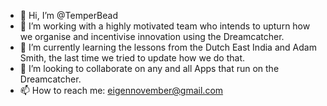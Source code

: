 - 👋 Hi, I’m @TemperBead
- 👀 I’m working with a highly motivated team who intends to upturn how we organise and incentivise innovation using the Dreamcatcher.
- 🌱 I’m currently learning the lessons from the Dutch East India and Adam Smith, the last time we tried to update how we do that.
- 💞️ I’m looking to collaborate on any and all Apps that run on the Dreamcatcher.
- 📫 How to reach me: eigennovember@gmail.com

<!---
TemperBead/TemperBead is a ✨ special ✨ repository because its `README.md` (this file) appears on your GitHub profile.
You can click the Preview link to take a look at your changes.
--->
